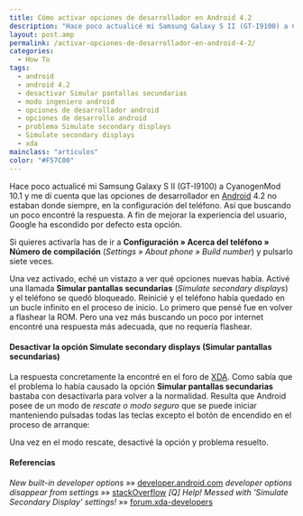```yaml
---
title: Cómo activar opciones de desarrollador en Android 4.2
description: "Hace poco actualicé mi Samsung Galaxy S II (GT-I9100) a CyanogenMod 10.1 y me dí cuenta que las opciones de desarrollador en [Android][1] 4.2 no estaban donde siempre, en la configuración del teléfono. Así que buscando un poco encontré la respuesta. A fin de mejorar la experiencia del usuario, Google ha escondido por defecto esta opción."
layout: post.amp
permalink: /activar-opciones-de-desarrollador-en-android-4-2/
categories:
  - How To
tags:
  - android
  - android 4.2
  - desactivar Simular pantallas secundarias
  - modo ingeniero android
  - opciones de desarrollador android
  - opciones de desarrollo android
  - problema Simulate secondary displays
  - Simulate secondary displays
  - xda
mainclass: "articulos"
color: "#F57C00"
---
```

Hace poco actualicé mi Samsung Galaxy S II (GT-I9100) a CyanogenMod 10.1 y me dí cuenta que las opciones de desarrollador en [Android][1] 4.2 no estaban donde siempre, en la configuración del teléfono. Así que buscando un poco encontré la respuesta. A fin de mejorar la experiencia del usuario, Google ha escondido por defecto esta opción.

<!--ad-->


Si quieres activarla has de ir a **Configuración » Acerca del teléfono » Número de compilación** (*Settings » About phone » Build number*) y pulsarlo siete veces.

Una vez activado, eché un vistazo a ver qué opciones nuevas había. Activé una llamada **Simular pantallas secundarias** (*Simulate secondary displays*) y el teléfono se quedó bloqueado. Reinicié y el teléfono había quedado en un bucle infinito en el proceso de inicio. Lo primero que pensé fue en volver a flashear la ROM. Pero una vez más buscando un poco por internet encontré una respuesta más adecuada, que no requería flashear.

#### Desactivar la opción Simulate secondary displays (Simular pantallas secundarias)

La respuesta concretamente la encontré en el foro de [XDA][2]. Como sabía que el problema lo había causado la opción **Simular pantallas secundarias** bastaba con desactivarla para volver a la normalidad. Resulta que Android posee de un modo de *rescate o modo seguro* que se puede iniciar manteniendo pulsadas todas las teclas excepto el botón de encendido en el proceso de arranque:

<amp-img on="tap:lightbox1" role="button" tabindex="0" layout="responsive" src="/assets/img/2013/03/Screenshot_2013-03-03-13-48-30.png" alt="Safe Mode in Android o Modo rescate en Android" width="480px" height="800px" />

Una vez en el modo rescate, desactivé la opción y problema resuelto.

#### Referencias

*New built-in developer options* »» <a href="http://developer.android.com/about/versions/jelly-bean.html#42-dev-options" target="_blank">developer.android.com</a>
*developer options disappear from settings* »» <a href="http://stackoverflow.com/questions/13558969/developer-options-disappear-from-settings" target="_blank">stackOverflow</a>
*&#091;Q&#93; Help! Messed with 'Simulate Secondary Display' settings!* »» <a href="http://forum.xda-developers.com/showthread.php?t=2076180" target="_blank">forum.xda-developers</a>



 [1]: https://elbauldelprogramador.com/android
 [2]: https://elbauldelprogramador.com/xda
